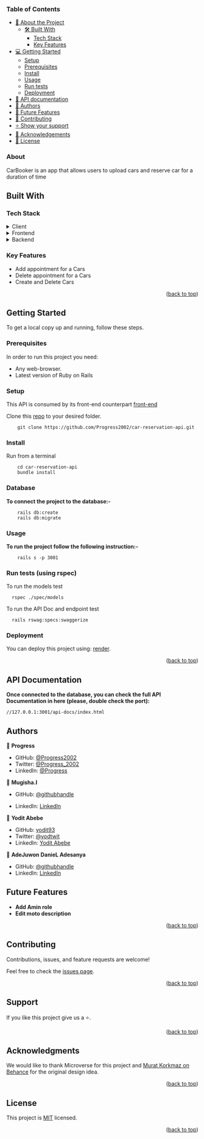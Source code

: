 ### Table of Contents

- [📖 About the Project](#about)
  - [🛠 Built With](#built-with)
    - [Tech Stack](#tech-stack)
    - [Key Features](#key-features)
- [💻 Getting Started](#getting-started)
  - [Setup](#setup)
  - [Prerequisites](#prerequisites)
  - [Install](#install)
  - [Usage](#usage)
  - [Run tests](#run-tests)
  - [Deployment](#deployment)
- [📝 API documentation](#license)
- [👥 Authors](#authors)
- [🔭 Future Features](#future-features)
- [🤝 Contributing](#contributing)
- [⭐️ Show your support](#support)
- [🙏 Acknowledgements](#acknowledgements)
- [📝 License](#license)

### About  <a name="about-project"></a>

CarBooker is an app that allows users to upload cars and reserve car for a duration of time 

## Built With <a name="built-with"></a>

### Tech Stack <a name="tech-stack"></a>

<details>
  <summary>Client</summary>
  <ul>
    <li>HTML(erb), CSS</li>
  </ul>
</details>

<details>
  <summary>Frontend</summary>
  <ul>
    <li>React</li>
  </ul>
</details>

<details>
  <summary>Backend</summary>
  <ul>
    <li>Ruby on Rails</li>
  </ul>
</details>

### Key Features <a name="key-features"></a>

- Add appointment for a Cars
- Delete appointment for a Cars
- Create and Delete Cars


<p align="right">(<a href="#table-of-contents">back to top</a>)</p>


## Getting Started <a name="getting-started"></a>

To get a local copy up and running, follow these steps.

### Prerequisites

In order to run this project you need: 
- Any web-browser.
- Latest version of Ruby on Rails

### Setup

This API is consumed by its front-end counterpart [front-end](https://github.com/yodit93/car-reservation-front-end.git)

Clone this [repo](https://github.com/Progress2002/car-reservation-api.git) to your desired folder.

```
    git clone https://github.com/Progress2002/car-reservation-api.git
```

### Install

Run from a terminal

```
    cd car-reservation-api
    bundle install
```

### Database
**To connect the project to the database:-**
```
    rails db:create
    rails db:migrate
```

### Usage

**To run the project follow the following instruction:-**

```
    rails s -p 3001
```

### Run tests (using rspec)

To run the models test

```
  rspec ./spec/models
```

To run the API Doc and endpoint test

```
  rails rswag:specs:swaggerize
```

### Deployment

You can deploy this project using: [render](https://render.com/).

<p align="right">(<a href="#table-of-contents">back to top</a>)</p>

## API Documentation

**Once connected to the database, you can check the full API Documentation in here (please, double check the port):**
```
//127.0.0.1:3001/api-docs/index.html
```
 

## Authors <a name="authors"></a>

👤 **Progress**

- GitHub: [@Progress2002](https://github.com/Progress2002)
- Twitter: [@Progress_2002](https://twitter.com/Progress_2002)
- LinkedIn: [@Progress](https://www.linkedin.com/in/progress-ezeamaka-27b114247)

👤 **Mugisha.I**

- GitHub: [@githubhandle](https://github.com/Tafloninno)

- LinkedIn: [LinkedIn](https://www.linkedin.com/in/mugisha-innocent-19b700238/)


👤 **Yodit Abebe**

- GitHub: [yodit93](https://github.com/yodit93)
- Twitter: [@yodtwit](https://twitter.com/yodtwit)
- LinkedIn: [Yodit Abebe](https://www.linkedin.com/in/yodit-abebe-ayalew/)

👤 **AdeJuwon DanieL Adesanya**

- GitHub: [@githubhandle](https://github.com/Ade179)
- LinkedIn: [LinkedIn](https://www.linkedin.com/in/adejuwon-adesanya-237b54239/)


## Future Features <a name="future-features"></a>

- **Add Amin role**
- **Edit moto description**


<p align="right">(<a href="#table-of-contents">back to top</a>)</p>


## Contributing <a name="contributing"></a>

Contributions, issues, and feature requests are welcome!

Feel free to check the [issues page](https://github.com/Progress2002/car-reservation-api/issues).

<p align="right">(<a href="#table-of-contents">back to top</a>)</p>


## Support <a name="support"></a>

If you like this project give us a ⭐️.

<p align="right">(<a href="#table-of-contents">back to top</a>)</p>


## Acknowledgments <a name="acknowledgements"></a>

We would like to thank Microverse for this project and [Murat Korkmaz on Behance](https://www.behance.net/muratk) for the original design idea.

<p align="right">(<a href="#table-of-contents">back to top</a>)</p>


## License <a name="license"></a>

This project is [MIT](./LICENSE) licensed.

<p align="right">(<a href="#table-of-contents">back to top</a>)</p>